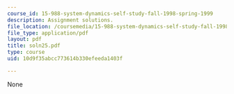 ```yaml
---
course_id: 15-988-system-dynamics-self-study-fall-1998-spring-1999
description: Assignment solutions.
file_location: /coursemedia/15-988-system-dynamics-self-study-fall-1998-spring-1999/10d9f35abcc773614b330efeeda1403f_soln25.pdf
file_type: application/pdf
layout: pdf
title: soln25.pdf
type: course
uid: 10d9f35abcc773614b330efeeda1403f

---
```

None